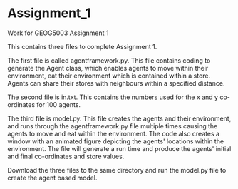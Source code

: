 # Assignment_1
Work for GEOG5003 Assignment 1

This contains three files to complete Assignment 1.

The first file is called agentframework.py. This file contains coding to generate the Agent class, which enables agents to move within their environment, eat their environment
which is contained within a store. Agents can share their stores with neighbours within a specified distance.

The second file is in.txt. This contains the numbers used for the x and y co-ordinates for 100 agents.

The third file is model.py. This file creates the agents and their environment, and runs through the agentframework.py file multiple times causing the agents to move and eat
within the environment. The code also creates a window with an animated figure depicting the agents' locations within the environment. The file will generate a run time and
produce the agents' initial and final co-ordinates and store values.


Download the three files to the same directory and run the model.py file to create the agent based model.

